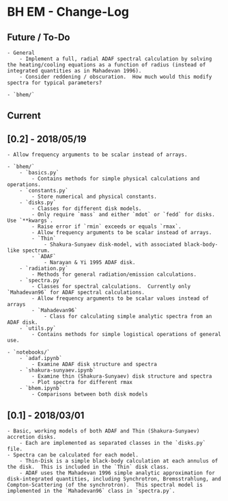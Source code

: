 # BH EM - Change-Log

## Future / To-Do
    - General
        - Implement a full, radial ADAF spectral calculation by solving the heating/cooling equations as a function of radius (instead of integrated quantities as in Mahadevan 1996).
        - Consider reddening / obscuration.  How much would this modify spectra for typical parameters?

    - `bhem/`


## Current


## [0.2] - 2018/05/19
    - Allow frequency arguments to be scalar instead of arrays.

    - `bhem/`
        - `basics.py`
            - Contains methods for simple physical calculations and operations.
        - `constants.py`
            - Store numerical and physical constants.
        - `disks.py`
            - Classes for different disk models.
            - Only require `mass` and either `mdot` or `fedd` for disks.  Use `**kwargs`.
            - Raise error if `rmin` exceeds or equals `rmax`.
            - Allow frequency arguments to be scalar instead of arrays.
            - `Thin`
                - Shakura-Sunyaev disk-model, with associated black-body-like spectrum.
            - `ADAF`
                - Narayan & Yi 1995 ADAF disk.
        - `radiation.py`
            - Methods for general radiation/emission calculations.
        - `spectra.py`
            - Classes for spectral calculations.  Currently only `Mahadevan96` for ADAF spectral calculations.
            - Allow frequency arguments to be scalar values instead of arrays
            - `Mahadevan96`
                - Class for calculating simple analytic spectra from an ADAF disk.
        - `utils.py`
            - Contains methods for simple logistical operations of general use.
            
    - `notebooks/`
        - `adaf.ipynb`
            - Examine ADAF disk structure and spectra
        - `shakura-sunyaev.ipynb`
            - Examine thin (Shakura-Sunyaev) disk structure and spectra
            - Plot spectra for different rmax
        - `bhem.ipynb`
            - Comparisons between both disk models



## [0.1] - 2018/03/01
    - Basic, working models of both ADAF and Thin (Shakura-Sunyaev) accretion disks.
        - Each are implemented as separated classes in the `disks.py` file.
    - Spectra can be calculated for each model.
        - Thin-Disk is a simple black-body calculation at each annulus of the disk.  This is included in the `Thin` disk class.
        - ADAF uses the Mahadevan 1996 simple analytic approximation for disk-integrated quantities, including Synchrotron, Bremsstrahlung, and Compton-Scattering (of the synchrotron).  This spectral model is implemented in the `Mahadevan96` class in `spectra.py`.
